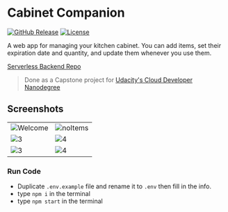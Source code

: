 # Cabinet Companion

[![GitHub Release][github_release_badge]][github_release_link]
[![License][license-image]][license-url]

A web app for managing your kitchen cabinet. You can add items, set their expiration date and quantity, and update them whenever you use them.

[Serverless Backend Repo](https://github.com/TheDigitalPhoenixX/Cabinet-Companion-Backend)

> Done as a Capstone project for [Udacity's Cloud Developer Nanodegree](https://www.udacity.com/course/cloud-developer-nanodegree--nd9990)

## Screenshots

<table>
    <tr>
        <td> <img src="docs/screenshots/Welcome.png" alt="Welcome"></td>
        <td><img src="docs/screenshots/noItems.png" alt="noItems"></td>
    </tr>
    <tr>
        <td><img src="docs/screenshots/addItem.png" alt="3"></td>
        <td><img src="docs/screenshots/addItemFilled.png" alt="4">
        </td>
    </tr>
    <tr>
        <td><img src="docs/screenshots/itemsList.png" alt="3"></td>
        <td><img src="docs/screenshots/itemDetails.png" alt="4">
        </td>
    </tr>
</table>

### Run Code

- Duplicate ``.env.example`` file and rename it to ``.env`` then fill in the info.
- type ``npm i`` in the terminal
- type ``npm start`` in the terminal

[license-image]: https://img.shields.io/badge/License-MIT-brightgreen.svg
[license-url]: https://opensource.org/licenses/MIT

[github_release_badge]: https://img.shields.io/github/v/release/TheDigitalPhoenixX/Cabinet-Companion.svg?style=flat&include_prereleases
[github_release_link]: https://github.com/TheDigitalPhoenixX/Cabinet-Companion/releases

[github-contributors]: https://github.com/TheDigitalPhoenixX/Cabinet-Companion/contributors
[github-tags]: https://github.com/TheDigitalPhoenixX/Cabinet-Companion/tags

